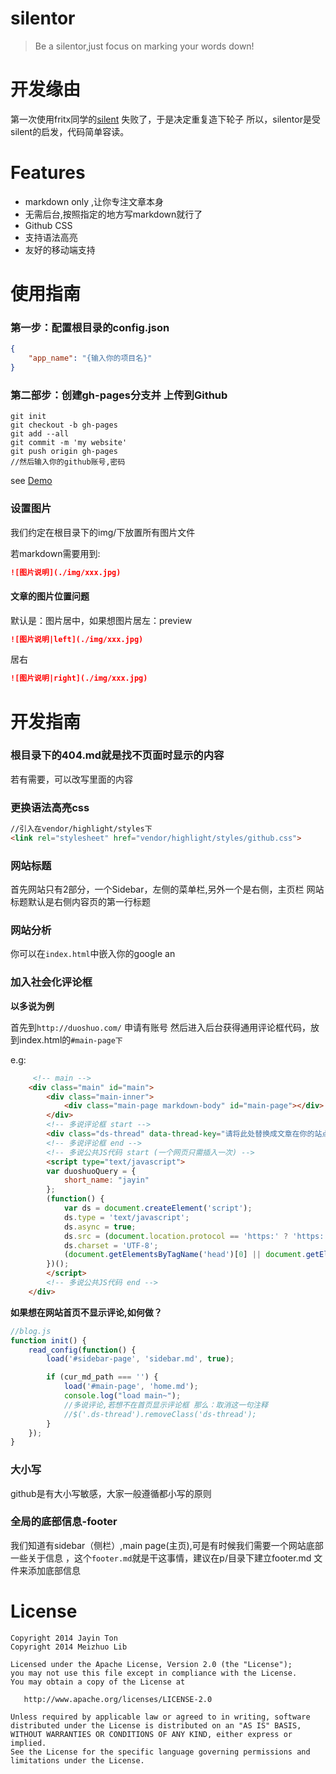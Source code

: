 silentor
========
>Be a silentor,just focus on marking your words down!

开发缘由
===
第一次使用fritx同学的[silent](https://github.com/fritx/silent) 失败了，于是决定重复造下轮子
所以，silentor是受silent的启发，代码简单容读。

Features
===
* markdown only ,让你专注文章本身
* 无需后台,按照指定的地方写markdown就行了
* Github CSS
* 支持语法高亮
* 友好的移动端支持

使用指南
======= 

### 第一步：配置根目录的config.json
```json
{
    "app_name": "{输入你的项目名}"
}

```

### 第二部步：创建gh-pages分支并 上传到Github
```shell
git init
git checkout -b gh-pages
git add --all 
git commit -m 'my website'
git push origin gh-pages
//然后输入你的github账号,密码
```

see [Demo](http://meizhuo.github.io/silentor/)

### 设置图片
我们约定在根目录下的img/下放置所有图片文件

若markdown需要用到:
```markdown
![图片说明](./img/xxx.jpg)
```

#### 文章的图片位置问题

默认是：图片居中，如果想图片居左：preview
```markdown
![图片说明|left](./img/xxx.jpg)
```

居右
```markdown
![图片说明|right](./img/xxx.jpg)
```

开发指南
===

### 根目录下的404.md就是找不页面时显示的内容
若有需要，可以改写里面的内容

### 更换语法高亮css
```html
//引入在vendor/highlight/styles下
<link rel="stylesheet" href="vendor/highlight/styles/github.css">
```

### 网站标题

首先网站只有2部分，一个Sidebar，左侧的菜单栏,另外一个是右侧，主页栏
网站标题默认是右侧内容页的第一行标题


### 网站分析
你可以在`index.html`中嵌入你的google an


### 加入社会化评论框
**以多说为例**

首先到`http://duoshuo.com/` 申请有账号
然后进入后台获得通用评论框代码，放到index.html的`#main-page下`

e.g:
```html
     <!-- main -->
    <div class="main" id="main">
        <div class="main-inner">
            <div class="main-page markdown-body" id="main-page"></div>
        </div>
        <!-- 多说评论框 start -->
        <div class="ds-thread" data-thread-key="请将此处替换成文章在你的站点中的ID" data-title="请替换成文章的标题" data-url="请替换成文章的网址"></div>
        <!-- 多说评论框 end -->
        <!-- 多说公共JS代码 start (一个网页只需插入一次) -->
        <script type="text/javascript">
        var duoshuoQuery = {
            short_name: "jayin"
        };
        (function() {
            var ds = document.createElement('script');
            ds.type = 'text/javascript';
            ds.async = true;
            ds.src = (document.location.protocol == 'https:' ? 'https:' : 'http:') + '//static.duoshuo.com/embed.js';
            ds.charset = 'UTF-8';
            (document.getElementsByTagName('head')[0] || document.getElementsByTagName('body')[0]).appendChild(ds);
        })();
        </script>
        <!-- 多说公共JS代码 end -->
    </div>
```

**如果想在网站首页不显示评论,如何做？**
```javascript
//blog.js
function init() {
    read_config(function() {
        load('#sidebar-page', 'sidebar.md', true);

        if (cur_md_path === '') {
            load('#main-page', 'home.md');
            console.log("load main~");
            //多说评论,若想不在首页显示评论框 那么：取消这一句注释
            //$('.ds-thread').removeClass('ds-thread');
        }
    });
}
```

### 大小写
github是有大小写敏感，大家一般遵循都小写的原则

### 全局的底部信息-footer 

我们知道有sidebar（侧栏）,main page(主页),可是有时候我们需要一个网站底部一些关于信息 ，这个`footer.md`就是干这事情，建议在p/目录下建立footer.md 文件来添加底部信息


License
===
    Copyright 2014 Jayin Ton
    Copyright 2014 Meizhuo Lib

    Licensed under the Apache License, Version 2.0 (the "License");
    you may not use this file except in compliance with the License.
    You may obtain a copy of the License at

       http://www.apache.org/licenses/LICENSE-2.0

    Unless required by applicable law or agreed to in writing, software
    distributed under the License is distributed on an "AS IS" BASIS,
    WITHOUT WARRANTIES OR CONDITIONS OF ANY KIND, either express or implied.
    See the License for the specific language governing permissions and
    limitations under the License.
